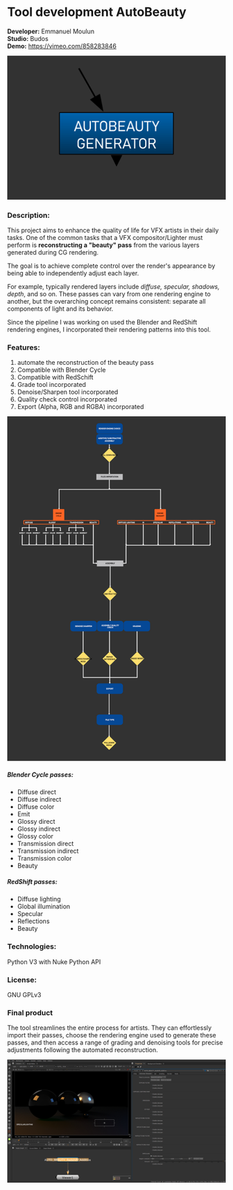 # Tool development AutoBeauty

**Developer:** Emmanuel Moulun<br>
**Studio:** Budos<br>
**Demo:** https://vimeo.com/858283846

![Image](https://github.com/lostbyt/Tool_development_AutoBeauty/blob/main/capture01.PNG)

### Description:
This project aims to enhance the quality of life for VFX artists in their daily tasks.
One of the common tasks that a VFX compositor/Lighter must perform is **reconstructing a "beauty" pass**
from the various layers generated during CG rendering.

The goal is to achieve complete control over the render's appearance by being able to independently adjust each layer.

For example, typically rendered layers include *diffuse, specular, shadows, depth*, and so on.
These passes can vary from one rendering engine to another, but the overarching concept remains consistent: separate all components of light and its behavior.

Since the pipeline I was working on used the Blender and RedShift rendering engines, I incorporated their rendering patterns into this tool.

### Features:
1. automate the reconstruction of the beauty pass
2. Compatible with Blender Cycle
3. Compatible with RedSchift
4. Grade tool incorporated
5. Denoise/Sharpen tool incorporated
6. Quality check control incorporated
7. Export (Alpha, RGB and RGBA) incorporated

![Image](https://github.com/lostbyt/Tool_development_AutoBeauty/blob/main/mindMap.jpg)


##### Blender Cycle passes:
* Diffuse direct
* Diffuse indirect
* Diffuse color
* Emit
* Glossy direct
* Glossy indirect
* Glossy color
* Transmission direct
* Transmission indirect
* Transmission color
* Beauty

##### RedShift passes:
* Diffuse lighting
*  Global illumination
* Specular
* Reflections
* Beauty

### Technologies:
Python V3 with Nuke Python API

### License:
GNU GPLv3

### Final product
The tool streamlines the entire process for artists. 
They can effortlessly import their passes, choose the rendering engine used to generate these passes, 
and then access a range of grading and denoising tools for precise adjustments following the automated reconstruction.

![Image](https://github.com/lostbyt/Tool_development_AutoBeauty/blob/main/autoBeauty_denoise.jpg)

